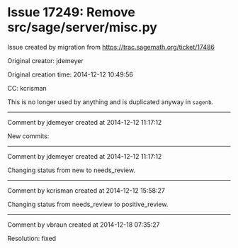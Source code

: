 # Issue 17249: Remove src/sage/server/misc.py

Issue created by migration from https://trac.sagemath.org/ticket/17486

Original creator: jdemeyer

Original creation time: 2014-12-12 10:49:56

CC:  kcrisman

This is no longer used by anything and is duplicated anyway in `sagenb`.


---

Comment by jdemeyer created at 2014-12-12 11:17:12

New commits:


---

Comment by jdemeyer created at 2014-12-12 11:17:12

Changing status from new to needs_review.


---

Comment by kcrisman created at 2014-12-12 15:58:27

Changing status from needs_review to positive_review.


---

Comment by vbraun created at 2014-12-18 07:35:27

Resolution: fixed
